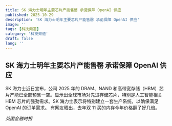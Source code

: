 ```yaml
---
title: SK 海力士明年主要芯片产能售罄 承诺保障 OpenAI 供应
published: 2025-10-29
description: 'SK 海力士明年主要芯片产能售罄 承诺保障 OpenAI 供应'
image: ''
tags: [科技频道]
category: '科技频道'
draft: false
lang: ''
---
```


## SK 海力士明年主要芯片产能售罄 承诺保障 OpenAI 供应

SK 海力士近日宣布，公司 2025 年的 DRAM、NAND 和高带宽存储（HBM）芯片产能已全部预售一空。显示出全球市场对先进存储芯片，特别是人工智能相关 HBM 芯片的强劲需求。SK 海力士表示将特别建立一套生产系统，以确保满足 OpenAI 的订单需求。
有网友晒出，去年双 11 买的内存今年价格翻了好几倍。

*英国金融时报*
